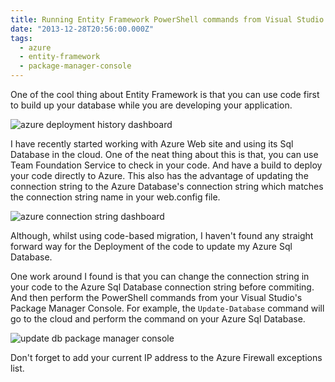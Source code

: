 ```yaml
---
title: Running Entity Framework PowerShell commands from Visual Studio on Azure Databases
date: "2013-12-28T20:56:00.000Z"
tags:
  - azure
  - entity-framework
  - package-manager-console
---
```


One of the cool thing about Entity Framework is that you can use code first to build up your database while you are developing your application.

![azure deployment history dashboard](http://chekkanz.files.wordpress.com/2013/12/a3oo.png)

I have recently started working with Azure Web site and using its Sql Database in the cloud. One of the neat thing about this is that, you can use Team Foundation Service to check in your code. And have a build to deploy your code directly to Azure. This also has the advantage of updating the connection string to the Azure Database's connection string which matches the connection string name in your web.config file.

![azure connection string dashboard](http://chekkanz.files.wordpress.com/2013/12/hdmf.png)

Although, whilst using code-based migration, I haven't found any straight forward way for the Deployment of the code to update my Azure Sql Database.

One work around I found is that you can change the connection string in your code to the Azure Sql Database connection string before commiting. And then perform the PowerShell commands from your Visual Studio's Package Manager Console. For example, the `Update-Database` command will go to the cloud and perform the command on your Azure Sql Database.

![update db package manager console](http://chekkanz.files.wordpress.com/2013/12/rzgt.png)

Don't forget to add your current IP address to the Azure Firewall exceptions list.
